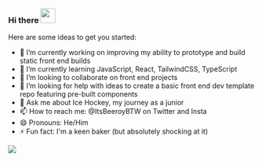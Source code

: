 ### Hi there <img src="https://raw.githubusercontent.com/MartinHeinz/MartinHeinz/master/wave.gif" width="30px">


Here are some ideas to get you started:

- 🔭 I’m currently working on improving my ability to prototype and build static front end builds
- 🌱 I’m currently learning JavaScript, React, TailwindCSS, TypeScript
- 👯 I’m looking to collaborate on front end projects
- 🤔 I’m looking for help with ideas to create a basic front end dev template repo featuring pre-built components
- 💬 Ask me about Ice Hockey, my journey as a junior
- 📫 How to reach me: @ItsBeeroyBTW on Twitter and Insta
- 😄 Pronouns: He/Him
- ⚡ Fun fact: I'm a keen baker (but absolutely shocking at it)

<img align="center" src="https://github-readme-stats.vercel.app/api/top-langs/?username=leeburnell&theme=dracula" />
